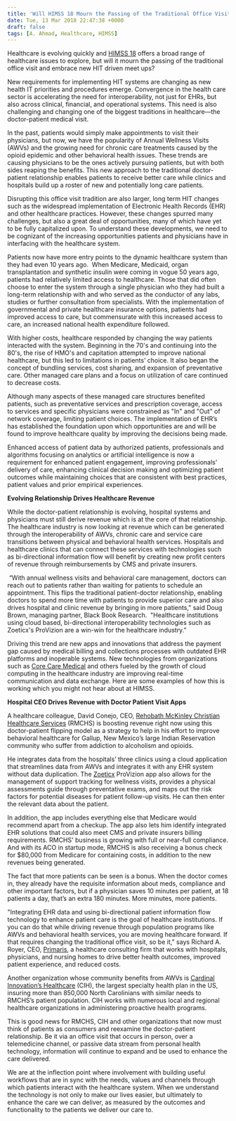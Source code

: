 ```yaml
---
title: 'Will HIMSS 18 Mourn the Passing of the Traditional Office Visit?'
date: Tue, 13 Mar 2018 22:47:38 +0000
draft: false
tags: [A. Ahmad, Healthcare, HIMSS]
---
```


Healthcare is evolving quickly and [HIMSS 18](http://www.himssconference.org/) offers a broad range of healthcare issues to explore, but will it mourn the passing of the traditional office visit and embrace new HIT driven meet ups?

New requirements for implementing HIT systems are changing as new health IT priorities and procedures emerge. Convergence in the health care sector is accelerating the need for interoperability, not just for EHRs, but also across clinical, financial, and operational systems. This need is also challenging and changing one of the biggest traditions in healthcare—the doctor-patient medical visit.

In the past, patients would simply make appointments to visit their physicians, but now, we have the popularity of Annual Wellness Visits (AWVs) and the growing need for chronic care treatments caused by the opioid epidemic and other behavioral health issues. These trends are causing physicians to be the ones actively pursuing patients, but with both sides reaping the benefits. This new approach to the traditional doctor-patient relationship enables patients to receive better care while clinics and hospitals build up a roster of new and potentially long care patients.

Disrupting this office visit tradition are also larger, long term HIT changes such as the widespread implementation of Electronic Health Records (EHR) and other healthcare practices. However, these changes spurred many challenges, but also a great deal of opportunities, many of which have yet to be fully capitalized upon. To understand these developments, we need to be cognizant of the increasing opportunities patients and physicians have in interfacing with the healthcare system.

Patients now have more entry points to the dynamic healthcare system than they had even 10 years ago.  When Medicare, Medicaid, organ transplantation and synthetic insulin were coming in vogue 50 years ago, patients had relatively limited access to healthcare. Those that did often choose to enter the system through a single physician who they had built a long-term relationship with and who served as the conductor of any labs, studies or further consultation from specialists. With the implementation of governmental and private healthcare insurance options, patients had improved access to care, but commensurate with this increased access to care, an increased national health expenditure followed.

With higher costs, healthcare responded by changing the way patients interacted with the system. Beginning in the 70's and continuing into the 80's, the rise of HMO's and capitation attempted to improve national healthcare, but this led to limitations in patients’ choice. It also began the concept of bundling services, cost sharing, and expansion of preventative care. Other managed care plans and a focus on utilization of care continued to decrease costs.

Although many aspects of these managed care structures benefited patients, such as preventative services and prescription coverage, access to services and specific physicians were constrained as "In" and "Out" of network coverage, limiting patient choices. The implementation of EHR’s has established the foundation upon which opportunities are and will be found to improve healthcare quality by improving the decisions being made.

Enhanced access of patient data by authorized patients, professionals and algorithms focusing on analytics or artificial intelligence is now a requirement for enhanced patient engagement, improving professionals’ delivery of care, enhancing clinical decision making and optimizing patient outcomes while maintaining choices that are consistent with best practices, patient values and prior empirical experiences.

**Evolving Relationship Drives Healthcare Revenue**

While the doctor-patient relationship is evolving, hospital systems and physicians must still derive revenue which is at the core of that relationship. The healthcare industry is now looking at revenue which can be generated through the interoperability of AWVs, chronic care and service care transitions between physical and behavioral health services. Hospitals and healthcare clinics that can connect these services with technologies such as bi-directional information flow will benefit by creating new profit centers of revenue through reimbursements by CMS and private insurers.

 “With annual wellness visits and behavioral care management, doctors can reach out to patients rather than waiting for patients to schedule an appointment. This flips the traditional patient-doctor relationship, enabling doctors to spend more time with patients to provide superior care and also drives hospital and clinic revenue by bringing in more patients," said Doug Brown, managing partner, Black Book Research.  "Healthcare institutions using cloud based, bi-directional interoperability technologies such as Zoeticx's ProVizion are a win-win for the healthcare industry.”

Driving this trend are new apps and innovations that address the payment gap caused by medical billing and collections processes with outdated EHR platforms and inoperable systems. New technologies from organizations such as [Core Care Medical](http://www.corecaresolutions.com/) and others fueled by the growth of cloud computing in the healthcare industry are improving real-time communication and data exchange. Here are some examples of how this is working which you might not hear about at HIMSS.

**Hospital CEO Drives Revenue with Doctor Patient Visit Apps**

A healthcare colleague, David Conejo, CEO, [Rehobath McKinley Christian Healthcare Services](http://www.rmch.org/) (RMCHS) is boosting revenue right now using this doctor-patient flipping model as a strategy to help in his effort to improve behavioral healthcare for Gallup, New Mexico’s large Indian Reservation community who suffer from addiction to alcoholism and opioids.

He integrates data from the hospitals’ three clinics using a cloud application that streamlines data from AWVs and integrates it with any EHR system without data duplication. The [Zoeticx](http://www.zoeticx.com) ProVizion app also allows for the management of support tracking for wellness visits, provides a physical assessments guide through preventative exams, and maps out the risk factors for potential diseases for patient follow-up visits. He can then enter the relevant data about the patient.

In addition, the app includes everything else that Medicare would recommend apart from a checkup. The app also lets him identify integrated EHR solutions that could also meet CMS and private insurers billing requirements. RMCHS' business is growing with full or near-full compliance. And with its ACO in startup mode, RMCHS is also receiving a bonus check for $80,000 from Medicare for containing costs, in addition to the new revenues being generated.

The fact that more patients can be seen is a bonus. When the doctor comes in, they already have the requisite information about meds, compliance and other important factors, but if a physician saves 10 minutes per patient, at 18 patients a day, that’s an extra 180 minutes. More minutes, more patients. 

"Integrating EHR data and using bi-directional patient information flow technology to enhance patient care is the goal of healthcare institutions. If you can do that while driving revenue through population programs like AWVs and behavioral health services, you are moving healthcare forward. If that requires changing the traditional office visit, so be it," says Richard A. Royer, CEO, [Primaris](http://www.primaris.org/), a healthcare consulting firm that works with hospitals, physicians, and nursing homes to drive better health outcomes, improved patient experience, and reduced costs.

Another organization whose community benefits from AWVs is [Cardinal Innovation’s Healthcare](http://www.cardinalinnovation.org) (CIH), the largest specialty health plan in the US, insuring more than 850,000 North Carolinians with similar needs to RMCHS’s patient population. CIH works with numerous local and regional healthcare organizations in administering proactive health programs.

This is good news for RMCHS, CIH and other organizations that now must think of patients as consumers and reexamine the doctor-patient relationship. Be it via an office visit that occurs in person, over a telemedicine channel, or passive data stream from personal health technology, information will continue to expand and be used to enhance the care delivered.

We are at the inflection point where involvement with building useful workflows that are in sync with the needs, values and channels through which patients interact with the healthcare system. When we understand the technology is not only to make our lives easier, but ultimately to enhance the care we can deliver, as measured by the outcomes and functionality to the patients we deliver our care to.